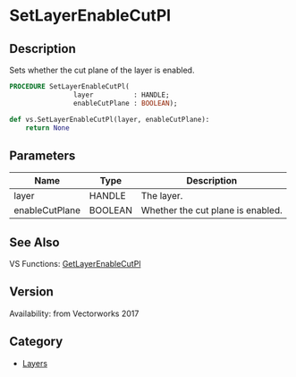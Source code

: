 # SetLayerEnableCutPl

## Description
Sets whether the cut plane of the layer is enabled.

```pascal
PROCEDURE SetLayerEnableCutPl(
				layer          : HANDLE;
				enableCutPlane : BOOLEAN);
```

```python
def vs.SetLayerEnableCutPl(layer, enableCutPlane):
    return None
```

## Parameters
|Name|Type|Description|
|---|---|---|
|layer|HANDLE|The layer.|
|enableCutPlane|BOOLEAN|Whether the cut plane is enabled.|

## See Also
VS Functions:
[GetLayerEnableCutPl](GetLayerEnableCutPl.md)

## Version
Availability: from Vectorworks 2017

## Category
* [Layers](../Categories/Layers.md)
